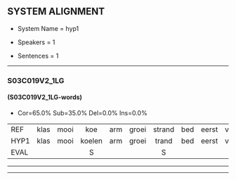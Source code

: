 
## SYSTEM ALIGNMENT

- System Name = hyp1

- Speakers = 1

- Sentences = 1

---

### S03C019V2_1LG

#### (S03C019V2_1LG-words)

- Cor=65.0%	Sub=35.0%	Del=0.0%	Ins=0.0%

|  |  |  |  |  |  |  |  |  |  |  |  |  |  |  |  |  |  |  |  |  |  |  |  |  |  |  |  |  |  |  |  |  |  |  |  |  |  |  |  |  |
|:--- |:---:|:---:|:---:|:---:|:---:|:---:|:---:|:---:|:---:|:---:|:---:|:---:|:---:|:---:|:---:|:---:|:---:|:---:|:---:|:---:|:---:|:---:|:---:|:---:|:---:|:---:|:---:|:---:|:---:|:---:|:---:|:---:|:---:|:---:|:---:|:---:|:---:|:---:|:---:|:---:|
| REF | klas | mooi | koe | arm | groei | strand | bed | eerst | voor | draai | sjaal | herfst | duur | straat | leeuw | clown | hoek | krant | hout | vriend | gauw | chips | groen | feest | reis | jas | huis | paard | vijf | muts | nieuw | kind | bang | oog | zacht | schoen | plas | neus | knoop | plank |
| HYP1 | klas | mooi | koelen | arm | groei | trand | bed | eerst | voor | draai | gaal | herfst | dur | straat | leeuw | kloon | hoek | krant | hout | vriend | gout | chips | groen | fist | jas | jas | gas | part | gaar | nit | nieuw | kind | bang | oog | zacht | schoen | plas | us | knop | plank |
| EVAL |  |  | S |  |  | S |  |  |  |  | S |  | S |  |  | S |  |  |  |  | S |  |  | S | S |  | S | S | S | S |  |  |  |  |  |  |  | S | S |  |
---

---
